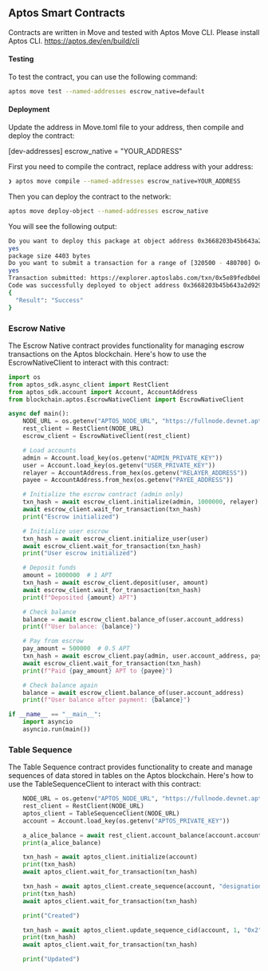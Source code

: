 ## Aptos Smart Contracts

Contracts are written in Move and tested with Aptos Move CLI. Please install Aptos CLI.
https://aptos.dev/en/build/cli

#### Testing

To test the contract, you can use the following command:

```bash
aptos move test --named-addresses escrow_native=default
```

#### Deployment

Update the address in Move.toml file to your address, then compile and deploy the contract:

[dev-addresses]
escrow_native = "YOUR_ADDRESS"

First you need to compile the contract, replace address with your address:

```bash
❯ aptos move compile --named-addresses escrow_native=YOUR_ADDRESS
```

Then you can deploy the contract to the network:

```bash
aptos move deploy-object --named-addresses escrow_native
```

You will see the following output:

```bash
Do you want to deploy this package at object address 0x3668203b45b643a2d929f0db49852140fd96d190d1765e8bf0bc33f44716061b [yes/no] >
yes
package size 4403 bytes
Do you want to submit a transaction for a range of [320500 - 480700] Octas at a gas unit price of 100 Octas? [yes/no] >
yes
Transaction submitted: https://explorer.aptoslabs.com/txn/0x5e89fedb0eb2aa6eb2ba4a317184492f2568a3904ac5ec53e01c4dc12881ef8a?network=devnet
Code was successfully deployed to object address 0x3668203b45b643a2d929f0db49852140fd96d190d1765e8bf0bc33f44716061b
{
  "Result": "Success"
}
```

### Escrow Native

The Escrow Native contract provides functionality for managing escrow transactions on the Aptos blockchain. Here's how to use the EscrowNativeClient to interact with this contract:

```python
import os
from aptos_sdk.async_client import RestClient
from aptos_sdk.account import Account, AccountAddress
from blockchain.aptos.EscrowNativeClient import EscrowNativeClient

async def main():
    NODE_URL = os.getenv("APTOS_NODE_URL", "https://fullnode.devnet.aptoslabs.com/v1")
    rest_client = RestClient(NODE_URL)
    escrow_client = EscrowNativeClient(rest_client)

    # Load accounts
    admin = Account.load_key(os.getenv("ADMIN_PRIVATE_KEY"))
    user = Account.load_key(os.getenv("USER_PRIVATE_KEY"))
    relayer = AccountAddress.from_hex(os.getenv("RELAYER_ADDRESS"))
    payee = AccountAddress.from_hex(os.getenv("PAYEE_ADDRESS"))

    # Initialize the escrow contract (admin only)
    txn_hash = await escrow_client.initialize(admin, 1000000, relayer)  # 1% fee
    await escrow_client.wait_for_transaction(txn_hash)
    print("Escrow initialized")

    # Initialize user escrow
    txn_hash = await escrow_client.initialize_user(user)
    await escrow_client.wait_for_transaction(txn_hash)
    print("User escrow initialized")

    # Deposit funds
    amount = 1000000  # 1 APT
    txn_hash = await escrow_client.deposit(user, amount)
    await escrow_client.wait_for_transaction(txn_hash)
    print(f"Deposited {amount} APT")

    # Check balance
    balance = await escrow_client.balance_of(user.account_address)
    print(f"User balance: {balance}")

    # Pay from escrow
    pay_amount = 500000  # 0.5 APT
    txn_hash = await escrow_client.pay(admin, user.account_address, payee, pay_amount)
    await escrow_client.wait_for_transaction(txn_hash)
    print(f"Paid {pay_amount} APT to {payee}")

    # Check balance again
    balance = await escrow_client.balance_of(user.account_address)
    print(f"User balance after payment: {balance}")

if __name__ == "__main__":
    import asyncio
    asyncio.run(main())
```


### Table Sequence

The Table Sequence contract provides functionality to create and manage sequences of data stored in tables on the Aptos blockchain. Here's how to use the TableSequenceClient to interact with this contract:

```python
    NODE_URL = os.getenv("APTOS_NODE_URL", "https://fullnode.devnet.aptoslabs.com/v1")
    rest_client = RestClient(NODE_URL)
    aptos_client = TableSequenceClient(NODE_URL)
    account = Account.load_key(os.getenv("APTOS_PRIVATE_KEY"))

    a_alice_balance = await rest_client.account_balance(account.account_address)
    print(a_alice_balance)

    txn_hash = await aptos_client.initialize(account)
    print(txn_hash)
    await aptos_client.wait_for_transaction(txn_hash)

    txn_hash = await aptos_client.create_sequence(account, "designations", "0x1")
    print(txn_hash)
    await aptos_client.wait_for_transaction(txn_hash)

    print("Created")

    txn_hash = await aptos_client.update_sequence_cid(account, 1, "0x2")
    print(txn_hash)
    await aptos_client.wait_for_transaction(txn_hash)

    print("Updated")
```
